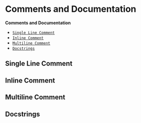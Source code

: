 # Comments and Documentation

**Comments and Documentation**
- [`Single Line Comment`](#single-line-comment)
- [`Inline Comment`](#inline-comment)
- [`Multiline Comment`](#multiline-comment)
- [`Docstrings`](#docstrings)

Single Line Comment
---


Inline Comment
---


Multiline Comment
---


Docstrings
---


